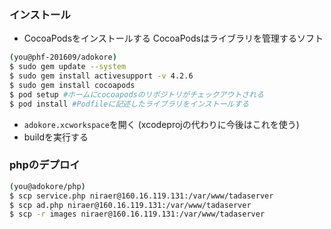 ### インストール
- CocoaPodsをインストールする
CocoaPodsはライブラリを管理するソフト
```sh
(you@phf-201609/adokore)
$ sudo gem update --system
$ sudo gem install activesupport -v 4.2.6
$ sudo gem install cocoapods
$ pod setup #ホームにcocoapodsのリポジトリがチェックアウトされる
$ pod install #Podfileに記述したライブラリをインストールする
```

- `adokore.xcworkspace`を開く (xcodeprojの代わりに今後はこれを使う)
- buildを実行する

### phpのデプロイ
```sh
(you@adokore/php)
$ scp service.php niraer@160.16.119.131:/var/www/tadaserver
$ scp ad.php niraer@160.16.119.131:/var/www/tadaserver
$ scp -r images niraer@160.16.119.131:/var/www/tadaserver
```

